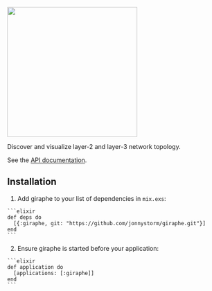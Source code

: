<a href="https://github.com/jonnystorm/giraphe"><img src="https://raw.githubusercontent.com/jonnystorm/giraphe/master/giraphe-title.png" height="300px" /></a>

Discover and visualize layer-2 and layer-3 network topology.

See the [API documentation](http://jonnystorm.github.io/giraphe).

## Installation

  1. Add giraphe to your list of dependencies in `mix.exs`:

    ```elixir
    def deps do
      [{:giraphe, git: "https://github.com/jonnystorm/giraphe.git"}]
    end
    ```

  2. Ensure giraphe is started before your application:

    ```elixir
    def application do
      [applications: [:giraphe]]
    end
    ```

